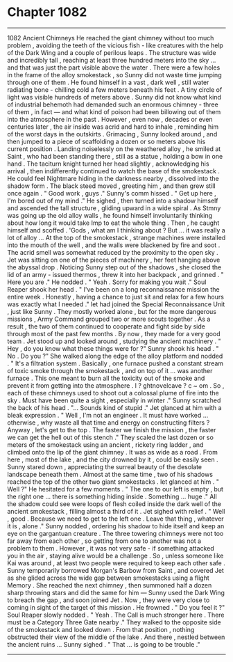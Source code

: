 
# Chapter 1082


---

1082 Ancient Chimneys
He reached the giant chimney without too much problem , avoiding the teeth of the vicious fish - like creatures with the help of the Dark Wing and a couple of perilous leaps . The structure was wide and incredibly tall , reaching at least three hundred meters into the sky ... and that was just the part visible above the water .
There were a few holes in the frame of the alloy smokestack , so Sunny did not waste time jumping through one of them . He found himself in a vast , dark well , still water radiating bone - chilling cold a few meters beneath his feet . A tiny circle of light was visible hundreds of meters above .
Sunny did not know what kind of industrial behemoth had demanded such an enormous chimney - three of them , in fact — and what kind of poison had been billowing out of them into the atmosphere in the past . However , even now , decades or even centuries later , the air inside was acrid and hard to inhale , reminding him of the worst days in the outskirts .
Grimacing , Sunny looked around , and then jumped to a piece of scaffolding a dozen or so meters above his current position .
Landing noiselessly on the weathered alloy , he smiled at Saint , who had been standing there , still as a statue , holding a bow in one hand . The taciturn knight turned her head slightly , acknowledging his arrival , then indifferently continued to watch the base of the smokestack .
He could feel Nightmare hiding in the darkness nearby , dissolved into the shadow form . The black steed moved , greeting him , and then grew still once again .
" Good work , guys ."
Sunny's comm hissed .
" Get up here , I'm bored out of my mind ."
He sighed , then turned into a shadow himself and ascended the tall structure , gliding upward in a wide spiral . As Stmny was going up the old alloy walls , he found himself involuntarily thinking about how long it would take Imp to eat the whole thing . Then , he caught himself and scoffed .
'Gods , what am I thinking about ?
But ... it was really a lot of alloy ...
At the top of the smokestack , strange machines were installed into the mouth of the well , and the walls were blackened by fire and soot . The acrid smell was somewhat reduced by the proximity to the open sky .
Jet was sitting on one of the pieces of machinery , her feet hanging above the abyssal drop . Noticing Sunny step out of the shadows , she closed the lid of an army - issued thermos , threw it into her backpack , and grinned .
" Here you are ."
He nodded .
" Yeah . Sorry for making you wait ."
Soul Reaper shook her head .
" I've been on a long reconnaissance mission the entire week . Honestly , having a chance to just sit and relax for a few hours was exactly what I needed ."
let had joined the Special Reconnaissance Unit , just like Sunny . They mostly worked alone , but for the more dangerous missions , Army Command grouped two or more scouts together . As a result , the two of them continued to cooperate and fight side by side through most of the past few months . By now , they made for a very good team .
Jet stood up and looked around , studying the ancient machinery .
" Hey , do you know what these things were for ?"
Sunny shook his head .
" No . Do you ?"
She walked along the edge of the alloy platform and nodded .
" It's a filtration system . Basically , one furnace pushed a constant stream of toxic smoke through the smokestack , and on top of it ... was another furnace . This one meant to burn all the toxicity out of the smoke and prevent it from getting into the atmosphere . l ? ghtnоvеlcave ? c ~ оm . So , each of these chimneys used to shoot out a colossal plume of fire into the sky . Must have been quite a sight , especially in winter ."
Sunny scratched the back of his head .
"... Sounds kind of stupid ."
Jet glanced at him with a bleak expression .
" Well , I'm not an engineer . It must have worked ... otherwise , why waste all that time and energy on constructing filters ? Anyway , let's get to the top . The faster we finish the mission , the faster we can get the hell out of this stench ."
They scaled the last dozen or so meters of the smokestack using an ancient , rickety ring ladder , and climbed onto the lip of the giant chimney . It was as wide as a road . From here , most of the lake , and the city drowned by it , could be easily seen .
Sunny stared down , appreciating the surreal beauty of the desolate landscape beneath them . Almost at the same time , two of his shadows reached the top of the other two giant smokestacks . let glanced at him .
" Well ?"
He hesitated for a few moments .
" The one to our left is empty , but the right one ... there is something hiding inside . Something ... huge ." All the shadow could see were loops of flesh coiled inside the dark well of the ancient smokestack , filling almost a third of it .
Jet sighed with relief .
" Well , good . Because we need to get to the left one . Leave that thing , whatever it is , alone ." Sunny nodded , ordering his shadow to hide itself and keep an eye on the gargantuan creature .
The three towering chimneys were not too far away from each other , so getting from one to another was not a problem to them . However , it was not very safe - if something attacked you in the air , staying alive would be a challenge . So , unless someone like Kai was around , at least two people were required to keep each other safe .
Sunny temporarily borrowed Morgan's Barbow from Saint , and covered Jet as she glided across the wide gap between smokestacks using a flight Memory . She reached the next chimney , then summoned half a dozen sharp throwing stars and did the same for him — Sunny used the Dark Wing to breach the gap , and soon joined Jet .
Now , they were very close to coming in sight of the target of this mission .
He frowned .
" Do you feel it ?"
Soul Reaper slowly nodded .
" Yeah . The Call is much stronger here . There must be a Category Three Gate nearby ."
They walked to the opposite side of the smokestack and looked down . From that position , nothing obstructed their view of the middle of the lake .
And there , nestled between the ancient ruins ...
Sunny sighed .
" That ... is going to be trouble ."

---

